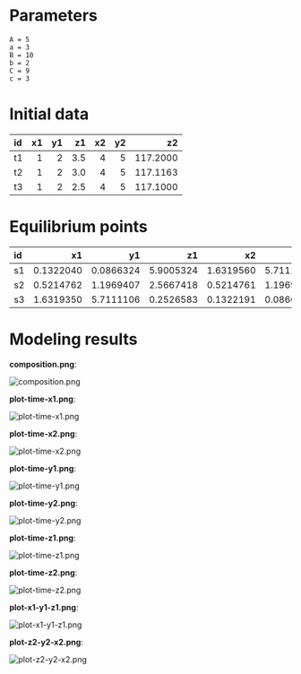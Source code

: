# Parameters #
	A = 5
	a = 3
	B = 10
	b = 2
	C = 9
	c = 3

# Initial data #
|id  |  x1|  y1|   z1|  x2|  y2|        z2|
|:---|---:|---:|----:|---:|---:|---------:|
|t1  |   1|   2|  3.5|   4|   5|  117.2000|
|t2  |   1|   2|  3.0|   4|   5|  117.1163|
|t3  |   1|   2|  2.5|   4|   5|  117.1000|


# Equilibrium points #
|id  |         x1|         y1|         z1|         x2|        y2|         z2|
|:---|----------:|----------:|----------:|----------:|---------:|----------:|
|s1  |  0.1322040|  0.0866324|  5.9005324|  1.6319560|  5.711174|  0.2526028|
|s2  |  0.5214762|  1.1969407|  2.5667418|  0.5214761|  1.196940|  2.5667425|
|s3  |  1.6319350|  5.7111106|  0.2526583|  0.1322191|  0.086652|  5.9005100|


# Modeling results #
**composition.png**:

![composition.png](composition.png)

**plot-time-x1.png**:

![plot-time-x1.png](plot-time-x1.png)

**plot-time-x2.png**:

![plot-time-x2.png](plot-time-x2.png)

**plot-time-y1.png**:

![plot-time-y1.png](plot-time-y1.png)

**plot-time-y2.png**:

![plot-time-y2.png](plot-time-y2.png)

**plot-time-z1.png**:

![plot-time-z1.png](plot-time-z1.png)

**plot-time-z2.png**:

![plot-time-z2.png](plot-time-z2.png)

**plot-x1-y1-z1.png**:

![plot-x1-y1-z1.png](plot-x1-y1-z1.png)

**plot-z2-y2-x2.png**:

![plot-z2-y2-x2.png](plot-z2-y2-x2.png)


